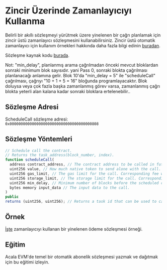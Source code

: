 # Zincir Üzerinde Zamanlayıcıyı Kullanma

Belirli bir akıllı sözleşmeyi yürütmek üzere yinelenen bir çağrı planlamak için zincir üstü zamanlayıcı sözleşmesini kullanabilirsiniz. Zincir üstü otomatik zamanlayıcı için kullanım örnekleri hakkında daha fazla bilgi edinin [buradan](https://wiki.acala.network/learn/basics/acala-evm/acala-evm-composable-defi-stack/on-chain-scheduler ).

Sözleşme kaynak kodu [burada](https://wiki.acala.network/learn/basics/acala-evm/acala-evm-composable-defi-stack/on-chain-scheduler).

Not: "min_delay", planlanmış arama çağrılmadan önceki mevcut bloklardan sonraki minimum blok sayısıdır. yani Pass 0, sonraki blokta çağrılması planlanacağı anlamına gelir. Blok 10'da "min_delay = 5" ile "scheduleCall" çağrılması, çağrıyı "10 + 1 + 5 = 16" bloğunda programlayacaktır. Blok doluysa veya çok fazla başka zamanlanmış görev varsa, zamanlanmış çağrı blokta yeterli alan kalana kadar sonraki bloklara ertelenebilir..

## Sözleşme Adresi

ScheduleCall sözleşme adresi: `0x0000000000000000000000000000000000000808`

## Sözleşme Yöntemleri

```javascript
// Schedule call the contract.
// Returns the task_address(block_number, index).
function scheduleCall(
  address contract_address, // The contract address to be called in future.
  uint256 value, // How much native token to send alone with the call.
  uint256 gas_limit, // The gas limit for the call. Corresponding fee will be reserved upfront and refunded after call.
  uint256 storage_limit, // The storage limit for the call. Corresponding fee will be reserved upfront and refunded after call.
  uint256 min_delay, // Minimum number of blocks before the scheduled call will be called.
  bytes memory input_data // The input data to the call.
)
public
returns (uint256, uint256); // Returns a task id that can be used to cancel or reschedule call.
```

## Örnek

[İşte](https://github.com/AcalaNetwork/evm-examples/tree/master/scheduler) zamanlayıcıyı kullanan bir yinelenen ödeme sözleşmesi örneği.

## Eğitim

Acala EVM'de temel bir otomatik abonelik sözleşmesi yazmak ve dağıtmak için bu eğitimi izleyin.
